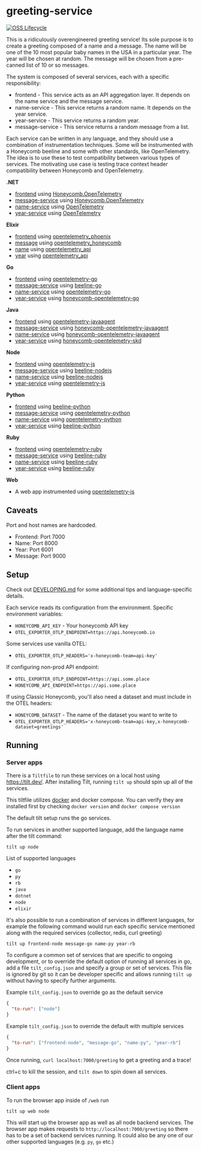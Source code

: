 # greeting-service

[![OSS Lifecycle](https://img.shields.io/osslifecycle/honeycombio/example-greeting-service)](https://github.com/honeycombio/home/blob/main/honeycomb-oss-lifecycle-and-practices.md)

This is a ridiculously overengineered greeting service!
Its sole purpose is to create a greeting composed of a name and a message.
The name will be one of the 10 most popular baby names in the USA in a particular year.
The year will be chosen at random.
The message will be chosen from a pre-canned list of 10 or so messages.

The system is composed of several services, each with a specific responsibility:

- frontend - This service acts as an API aggregation layer.
  It depends on the name service and the message service.
- name-service - This service returns a random name. It depends on the year service.
- year-service - This service returns a random year.
- message-service - This service returns a random message from a list.

Each service can be written in any language, and they should use a combination of instrumentation techniques.
Some will be instrumented with a Honeycomb beeline and some with other standards, like OpenTelemetry.
The idea is to use these to test compatibility between various types of services.
The motivating use case is testing trace context header compatibility between Honeycomb and OpenTelemetry.

**.NET**
- [frontend](/dotnet/frontend) using [Honeycomb.OpenTelemetry](https://github.com/honeycombio/honeycomb-opentelemetry-dotnet)
- [message-service](/dotnet/message-service) using [Honeycomb.OpenTelemetry](https://github.com/honeycombio/honeycomb-opentelemetry-dotnet)
- [name-service](/dotnet/name-service) using [OpenTelemetry](https://github.com/open-telemetry/opentelemetry-dotnet)
- [year-service](/dotnet/year-service) using [OpenTelemetry](https://github.com/open-telemetry/opentelemetry-dotnet)

**Elixir**
- [frontend](/elixir/frontend) using [opentelemetry_phoenix](https://github.com/open-telemetry/opentelemetry-erlang-contrib/tree/main/instrumentation/opentelemetry_phoenix)
- [message](/elixir/message) using [opentelemetry_honeycomb](https://github.com/garthk/opentelemetry_honeycomb)
- [name](/elixir/name) using [opentelemetry_api](https://github.com/open-telemetry/opentelemetry-erlang)
- [year](/elixir/year) using [opentelemetry_api](https://github.com/open-telemetry/opentelemetry-erlang)

**Go**
- [frontend](/golang/frontend) using [opentelemetry-go](https://github.com/open-telemetry/opentelemetry-go)
- [message-service](/golang/message-service) using [beeline-go](https://github.com/honeycombio/beeline-go)
- [name-service](/golang/name-service) using [opentelemetry-go](https://github.com/open-telemetry/opentelemetry-go)
- [year-service](/golang/year-service) using [honeycomb-opentelemetry-go](https://github.com/honeycombio/honeycomb-opentelemetry-go)

**Java**
- [frontend](/java/frontend) using [opentelemetry-javaagent](https://github.com/open-telemetry/opentelemetry-java-instrumentation)
- [message-service](/java/message-service) using [honeycomb-opentelemetry-javaagent](https://github.com/honeycombio/honeycomb-opentelemetry-java)
- [name-service](/java/name-service) using [honeycomb-opentelemetry-javaagent](https://github.com/honeycombio/honeycomb-opentelemetry-java)
- [year-service](/java/year-service) using [honeycomb-opentelemetry-skd](https://github.com/honeycombio/honeycomb-opentelemetry-java)

**Node**
- [frontend](/node/frontend) using [opentelemetry-js](https://github.com/open-telemetry/opentelemetry-js)
- [message-service](/node/message-service) using [beeline-nodejs](https://github.com/honeycombio/beeline-nodejs)
- [name-service](/node/name-service) using [beeline-nodejs](https://github.com/honeycombio/beeline-nodejs)
- [year-service](/node/year-service) using [opentelemetry-js](https://github.com/open-telemetry/opentelemetry-js)
  
**Python**
- [frontend](/python/frontend) using [beeline-python](https://github.com/honeycombio/beeline-python)
- [message-service](/python/message-service) using [opentelemetry-python](https://github.com/open-telemetry/opentelemetry-python)
- [name-service](/python/name-service) using [opentelemetry-python](https://github.com/open-telemetry/opentelemetry-python)
- [year-service](/python/year-service) using [beeline-python](https://github.com/honeycombio/beeline-python)

**Ruby**
- [frontend](/ruby/frontend) using [opentelemetry-ruby](https://github.com/open-telemetry/opentelemetry-ruby)
- [message-service](/ruby/message-service) using [beeline-ruby](https://github.com/honeycombio/beeline-ruby)
- [name-service](/ruby/name-service) using [beeline-ruby](https://github.com/honeycombio/beeline-ruby)
- [year-service](/ruby/year-service) using [beeline-ruby](https://github.com/honeycombio/beeline-ruby)

**Web**
- A web app instrumented using [opentelemetry-js](https://github.com/open-telemetry/opentelemetry-js)

## Caveats

Port and host names are hardcoded.

- Frontend: Port 7000
- Name: Port 8000
- Year: Port 6001
- Message: Port 9000

## Setup

Check out [DEVELOPING.md](DEVELOPING.md) for some additional tips and language-specific details.

Each service reads its configuration from the environment.
Specific environment variables:

- `HONEYCOMB_API_KEY` - Your honeycomb API key
- `OTEL_EXPORTER_OTLP_ENDPOINT=https://api.honeycomb.io`

Some services use vanilla OTEL:

- `OTEL_EXPORTER_OTLP_HEADERS='x-honeycomb-team=api-key'`

If configuring non-prod API endpoint:

- `OTEL_EXPORTER_OTLP_ENDPOINT=https://api.some.place`
- `HONEYCOMB_API_ENDPOINT=https://api.some.place`

If using Classic Honeycomb, you'll also need a dataset and must include in the OTEL headers:

- `HONEYCOMB_DATASET` - The name of the dataset you want to write to
- `OTEL_EXPORTER_OTLP_HEADERS='x-honeycomb-team=api-key,x-honeycomb-dataset=greetings'`

## Running

### Server apps
There is a `Tiltfile` to run these services on a local host using <https://tilt.dev/>.
After installing Tilt, running `tilt up` should spin up all of the services.

This tiltfile utilizes [docker](https://docs.docker.com/desktop/install/mac-install/) and docker compose. You can verify they are installed first by checking `docker version` and `docker compose version` 

The default tilt setup runs the go services.

To run services in another supported language, add the language name after the tilt command:

```shell
tilt up node
```

List of supported languages

- `go`
- `py`
- `rb`
- `java`
- `dotnet`
- `node`
- `elixir`

It's also possible to run a combination of services in different languages, for example the following command would run each specific service mentioned along with the required services (collector, redis, curl greeting)

```shell
tilt up frontend-node message-go name-py year-rb
```

To configure a common set of services that are specific to ongoing development, or to override the default option of running all services in go, add a file `tilt_config.json` and specify a group or set of services.
This file is ignored by git so it can be developer specific and allows running `tilt up` without having to specify further arguments.


Example `tilt_config.json` to override go as the default service

```json
{
  "to-run": ["node"]
}
```

Example `tilt_config.json` to override the default with multiple services

```json
{
  "to-run": ["frontend-node", "message-go", "name-py", "year-rb"]
}
```

Once running, `curl localhost:7000/greeting` to get a greeting and a trace!

ctrl+c to kill the session, and `tilt down` to spin down all services.

### Client apps

To run the browser app inside of `/web` run

```shell
tilt up web node 
```

This will start up the browser app as well as all node backend services. The browser app makes requests to `http://localhost:7000/greeting` so there has to be a set of backend services running. It could also be any one of our other supported languages (e.g. `py`, `go` etc.)
